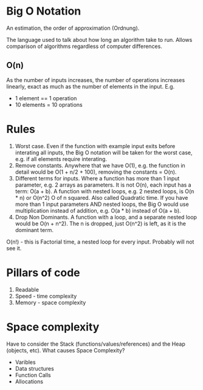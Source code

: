 # Big O Notation

An estimation, the order of approximation (Ordnung).

The language used to talk about how long an algorithm take to run. Allows comparison of algorithms regardless of computer differences.

## O(n)

As the number of inputs increases, the number of operations increases linearly, exact as much as the number of elements in the input.
E.g.
- 1 element == 1 operation
- 10 elements = 10 oprations

# Rules
1. Worst case. Even if the function with example input exits before interating all inputs, the Big O notation will be taken for the worst case, e.g. if all elements require interating.
2. Remove constants. Anywhere that we have O(1), e.g. the function in detail would be O(1 + n/2 + 100), removing the constants = O(n).
3. Different terms for inputs. Where a function has more than 1 input parameter, e.g. 2 arrays as parameters. It is not O(n), each input has a term: O(a + b). A function with nested loops, e.g. 2 nested loops, is O(n * n) or O(n^2) O of n squared. Also called Quadratic time. If you have more than 1 input parameters AND nested loops, the Big O would use multiplication instead of addition, e.g. O(a * b) instead of O(a + b).
4. Drop Non Dominants. A function with a loop, and a separate nested loop would be O(n + n^2). The n is dropped, just O(n^2) is left, as it is the dominant term.


O(n!) - this is Factorial time, a nested loop for every input. Probably will not see it.

# Pillars of code
1. Readable
2. Speed - time complexity
3. Memory - space complexity

# Space complexity
Have to consider the Stack (functions/values/references) and the Heap (objects, etc).
What causes Space Complexity?
- Varibles
- Data structures
- Function Calls
- Allocations


